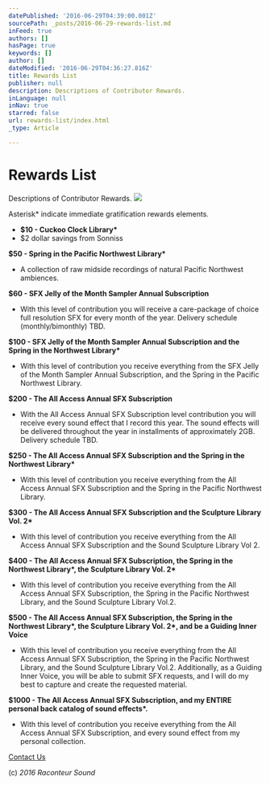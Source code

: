 ```yaml
---
datePublished: '2016-06-29T04:39:00.001Z'
sourcePath: _posts/2016-06-29-rewards-list.md
inFeed: true
authors: []
hasPage: true
keywords: []
author: []
dateModified: '2016-06-29T04:36:27.816Z'
title: Rewards List
publisher: null
description: Descriptions of Contributor Rewards.
inLanguage: null
inNav: true
starred: false
url: rewards-list/index.html
_type: Article

---
```

# Rewards List

Descriptions of Contributor Rewards.
![](https://s3-us-west-2.amazonaws.com/the-grid-img/p/98733f27fd39cda837a22e72117cf04d5e91d725.jpg)

Asterisk\* indicate immediate gratification rewards elements.

* **$10 - Cuckoo Clock Library\***
* $2 dollar savings from Sonniss

**$50 - Spring in the Pacific Northwest Library\***

* A collection of raw midside recordings of natural Pacific Northwest ambiences.

**$60 - SFX Jelly of the Month Sampler Annual Subscription**

* With this level of contribution you will receive a care-package of choice full resolution SFX for every month of the year. Delivery schedule (monthly/bimonthly) TBD.

**$100 - SFX Jelly of the Month Sampler Annual Subscription and the Spring in the Northwest Library\***

* With this level of contribution you receive everything from the SFX Jelly of the Month Sampler Annual Subscription, and the Spring in the Pacific Northwest Library.

**$200 - The All Access Annual SFX Subscription**

* With the All Access Annual SFX Subscription level contribution you will receive every sound effect that I record this year. The sound effects will be delivered throughout the year in installments of approximately 2GB. Delivery schedule TBD.

**$250 - The All Access Annual SFX Subscription and the Spring in the Northwest Library\***

* With this level of contribution you receive everything from the All Access Annual SFX Subscription and the Spring in the Pacific Northwest Library.

**$300 - The All Access Annual SFX Subscription and the Sculpture Library Vol. 2\***

* With this level of contribution you receive everything from the All Access Annual SFX Subscription and the Sound Sculpture Library Vol 2\.

**$400 - The All Access Annual SFX Subscription, the Spring in the Northwest Library\*, the Sculpture Library Vol. 2\***

* With this level of contribution you receive everything from the All Access Annual SFX Subscription, the Spring in the Pacific Northwest Library, and the Sound Sculpture Library Vol.2\.

**$500 - The All Access Annual SFX Subscription, the Spring in the Northwest Library\*, the Sculpture Library Vol. 2\*, and be a Guiding Inner Voice**

* With this level of contribution you receive everything from the All Access Annual SFX Subscription, the Spring in the Pacific Northwest Library, and the Sound Sculpture Library Vol.2\. Additionally, as a Guiding Inner Voice, you will be able to submit SFX requests, and I will do my best to capture and create the requested material.

**$1000 - The All Access Annual SFX Subscription, and my ENTIRE personal back catalog of sound effects\*.**

* With this level of contribution you receive everything from the All Access Annual SFX Subscription, and every sound effect from my personal collection.

[Contact Us][0]

(c) _2016 Raconteur Sound_

[0]: http://raconteursound.com/contact